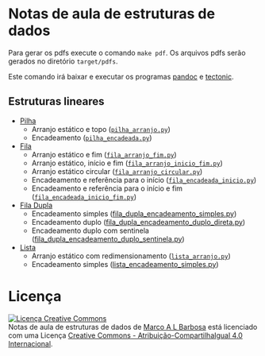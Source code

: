 # Notas de aula de estruturas de dados

Para gerar os pdfs execute o comando `make pdf`. Os arquivos pdfs serão gerados no diretório `target/pdfs`.

Este comando irá baixar e executar os programas [pandoc](https://pandoc.org/)
e [tectonic](http://tectonic-typesetting.github.io/).


## Estruturas lineares

- [Pilha](04-estruturas-lineares-contiguas/exemplos/pilha_tad.py)
  - Arranjo estático e topo ([`pilha_arranjo.py`](/04-estruturas-lineares-contiguas/exemplos/pilha_arranjo.py))
  - Encadeamento ([`pilha_encadeada.py`](/05-estruturas-lineares-encadeadas/exemplos/pilha_encadeada.py))
- [Fila](04-estruturas-lineares-contiguas/exemplos/fila_tad.py)
  - Arranjo estático e fim ([`fila_arranjo_fim.py`](04-estruturas-lineares-contiguas/exemplos/fila_arranjo_fim.py))
  - Arranjo estático, início e fim ([`fila_arranjo_inicio_fim.py`](04-estruturas-lineares-contiguas/exemplos/fila_arranjo_inicio_fim.py))
  - Arranjo estático circular ([`fila_arranjo_circular.py`](04-estruturas-lineares-contiguas/exemplos/fila_arranjo_circular.py))
  - Encadeamento e referência para o início ([`fila_encadeada_inicio.py`](/05-estruturas-lineares-encadeadas/exemplos/fila_encadeada_inicio.py))
  - Encadeamento e referência para o início e fim ([`fila_encadeada_inicio_fim.py`](/05-estruturas-lineares-encadeadas/exemplos/fila_encadeada_inicio_fim.py))
- [Fila Dupla](04-estruturas-lineares-contiguas/pratica-solucoes/fila_dupla_tad.py)
  - Encadeamento simples ([fila_dupla_encadeamento_simples.py](05-estruturas-lineares-encadeadas/exemplos/fila_dupla_encadeamento_simples.py))
  - Encadeamento duplo ([fila_dupla_encadeamento_duplo_direta.py](05-estruturas-lineares-encadeadas/exemplos/fila_dupla_encadeamento_duplo_direta.py))
  - Encadeamento duplo com sentinela ([fila_dupla_encadeamento_duplo_sentinela.py](05-estruturas-lineares-encadeadas/exemplos/fila_dupla_encadeamento_duplo_sentinela.py))
- [Lista](04-estruturas-lineares-contiguas/exemplos/lista_tad.py)
  - Arranjo estático com redimensionamento ([`lista_arranjo.py`](04-estruturas-lineares-contiguas/exemplos/lista_arranjo.py))
  - Encadeamento simples ([lista_encadeamento_simples.py](05-estruturas-lineares-encadeadas/pratica-solucoes/lista_encadeamento_simples.py))

# Licença

<a rel="license" href="http://creativecommons.org/licenses/by-sa/4.0/">
  <img alt="Licença Creative Commons" style="border-width:0" src="http://i.creativecommons.org/l/by-sa/4.0/88x31.png" />
</a>
<br />
<span xmlns:dct="http://purl.org/dc/terms/" href="http://purl.org/dc/dcmitype/Text" property="dct:title" rel="dct:type">
Notas de aula de estruturas de dados</span> de
<a xmlns:cc="http://creativecommons.org/ns#" href="http://malbarbo.pro.br" property="cc:attributionName" rel="cc:attributionURL">
Marco A L Barbosa</a>
está licenciado com uma Licença
<a rel="license" href="http://creativecommons.org/licenses/by-sa/4.0/">
Creative Commons - Atribuição-CompartilhaIgual 4.0 Internacional</a>.

<!-- % vim: set spell spelllang=pt_br: -->
